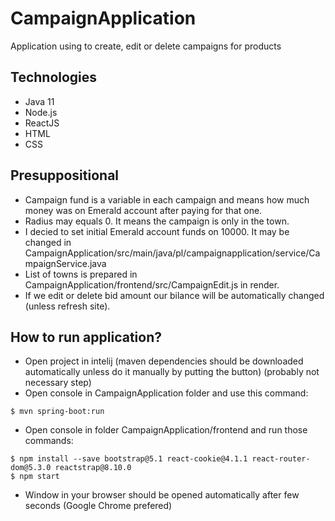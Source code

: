 # CampaignApplication
Application using to create, edit or delete campaigns for products
## Technologies
* Java 11
* Node.js
* ReactJS
* HTML
* CSS
## Presuppositional
* Campaign fund is a variable in each campaign and means how much money was on Emerald account after paying for that one. 
* Radius may equals 0. It means the campaign is only in the town.
* I decied to set initial Emerald account funds on 10000. It may be changed in CampaignApplication/src/main/java/pl/campaignapplication/service/CampaignService.java
* List of towns is prepared in CampaignApplication/frontend/src/CampaignEdit.js in render.
* If we edit or delete bid amount our bilance will be automatically changed (unless refresh site). 
## How to run application?
* Open project in intelij (maven dependencies should be downloaded automatically unless do it manually by putting the button) (probably not necessary step)
* Open console in CampaignApplication folder and use this command:
```
$ mvn spring-boot:run
```
* Open console in folder CampaignApplication/frontend and run those commands:
```
$ npm install --save bootstrap@5.1 react-cookie@4.1.1 react-router-dom@5.3.0 reactstrap@8.10.0
$ npm start
```
* Window in your browser should be opened automatically after few seconds (Google Chrome prefered)
